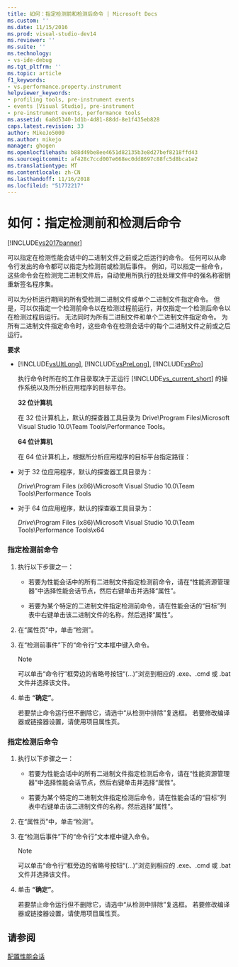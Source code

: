 ```yaml
---
title: 如何：指定检测前和检测后命令 | Microsoft Docs
ms.custom: ''
ms.date: 11/15/2016
ms.prod: visual-studio-dev14
ms.reviewer: ''
ms.suite: ''
ms.technology:
- vs-ide-debug
ms.tgt_pltfrm: ''
ms.topic: article
f1_keywords:
- vs.performance.property.instrument
helpviewer_keywords:
- profiling tools, pre-instrument events
- events [Visual Studio], pre-instrument
- pre-instrument events, performance tools
ms.assetid: 6a8d5340-1d1b-4d81-88dd-8e1f435eb828
caps.latest.revision: 33
author: MikeJo5000
ms.author: mikejo
manager: ghogen
ms.openlocfilehash: b88d49be8ee4651d82135b3e8d27bef8218ffd43
ms.sourcegitcommit: af428c7ccd007e668ec0dd8697c88fc5d8bca1e2
ms.translationtype: MT
ms.contentlocale: zh-CN
ms.lasthandoff: 11/16/2018
ms.locfileid: "51772217"
---
```

# <a name="how-to-specify-pre--and-post-instrument-commands"></a>如何：指定检测前和检测后命令
[!INCLUDE[vs2017banner](../includes/vs2017banner.md)]

可以指定在检测性能会话中的二进制文件之前或之后运行的命令。 任何可以从命令行发出的命令都可以指定为检测前或检测后事件。 例如，可以指定一些命令，这些命令会在检测完二进制文件后，自动使用所执行的批处理文件中的强名称密钥重新签名程序集。  
  
 可以为分析运行期间的所有受检测二进制文件或单个二进制文件指定命令。 但是，可以仅指定一个检测前命令以在检测过程前运行，并仅指定一个检测后命令以在检测过程后运行。 无法同时为所有二进制文件和单个二进制文件指定命令。 为所有二进制文件指定命令时，这些命令在检测会话中的每个二进制文件之前或之后运行。  
  
 **要求**  
  
- [!INCLUDE[vsUltLong](../includes/vsultlong-md.md)], [!INCLUDE[vsPreLong](../includes/vsprelong-md.md)], [!INCLUDE[vsPro](../includes/vspro-md.md)]  
  
  执行命令时所在的工作目录取决于正运行 [!INCLUDE[vs_current_short](../includes/vs-current-short-md.md)] 的操作系统以及所分析应用程序的目标平台。  
  
  **32 位计算机**  
  
  在 32 位计算机上，默认的探查器工具目录为 Drive\Program Files\Microsoft Visual Studio 10.0\Team Tools\Performance Tools。  
  
  **64 位计算机**  
  
  在 64 位计算机上，根据所分析应用程序的目标平台指定路径：  
  
- 对于 32 位应用程序，默认的探查器工具目录为：  
  
   *Drive*\Program Files (x86)\Microsoft Visual Studio 10.0\Team Tools\Performance Tools  
  
- 对于 64 位应用程序，默认的探查器工具目录为：  
  
   *Drive*\Program Files (x86)\Microsoft Visual Studio 10.0\Team Tools\Performance Tools\x64  
  
### <a name="to-specify-pre-instrument-commands"></a>指定检测前命令  
  
1.  执行以下步骤之一：  
  
    -   若要为性能会话中的所有二进制文件指定检测前命令，请在“性能资源管理器”中选择性能会话节点，然后右键单击并选择“属性”。  
  
    -   若要为某个特定的二进制文件指定检测前命令，请在性能会话的“目标”列表中右键单击该二进制文件的名称，然后选择“属性”。  
  
2.  在“属性页”中，单击“检测”。  
  
3.  在“检测前事件”下的“命令行”文本框中键入命令。  
  
    > [!NOTE]
    >  可以单击“命令行”框旁边的省略号按钮“(…)”浏览到相应的 .exe、.cmd 或 .bat 文件并选择该文件。  
  
4.  单击 **“确定”**。  
  
     若要禁止命令运行但不删除它，请选中“从检测中排除”复选框。 若要修改编译器或链接器设置，请使用项目属性页。  
  
### <a name="to-specify-post-instrument-commands"></a>指定检测后命令  
  
1.  执行以下步骤之一：  
  
    -   若要为性能会话中的所有二进制文件指定检测后命令，请在“性能资源管理器”中选择性能会话节点，然后右键单击并选择“属性”。  
  
    -   若要为某个特定的二进制文件指定检测后命令，请在性能会话的“目标”列表中右键单击该二进制文件的名称，然后选择“属性”。  
  
2.  在“属性页”中，单击“检测”。  
  
3.  在“检测后事件”下的“命令行”文本框中键入命令。  
  
    > [!NOTE]
    >  可以单击“命令行”框旁边的省略号按钮“(…)”浏览到相应的 .exe、.cmd 或 .bat 文件并选择该文件。  
  
4.  单击 **“确定”**。  
  
     若要禁止命令运行但不删除它，请选中“从检测中排除”复选框。 若要修改编译器或链接器设置，请使用项目属性页。  
  
## <a name="see-also"></a>请参阅  
 [配置性能会话](../profiling/configuring-performance-sessions.md)



